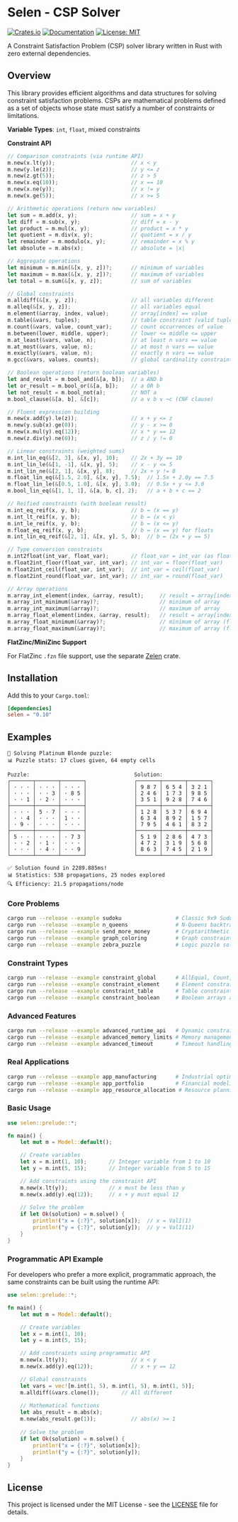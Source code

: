 # Selen - CSP Solver

[![Crates.io](https://img.shields.io/crates/v/selen.svg?color=blue)](https://crates.io/crates/selen)
[![Documentation](https://docs.rs/selen/badge.svg)](https://docs.rs/selen)
[![License: MIT](https://img.shields.io/badge/License-MIT-blue.svg)](https://opensource.org/licenses/MIT)

A Constraint Satisfaction Problem (CSP) solver library written in Rust with zero external dependencies. 


## Overview

This library provides efficient algorithms and data structures for solving constraint satisfaction problems. CSPs are mathematical problems defined as a set of objects whose state must satisfy a number of constraints or limitations.


**Variable Types**: `int`, `float`, mixed constraints

**Constraint API**
```rust
// Comparison constraints (via runtime API)
m.new(x.lt(y));                        // x < y
m.new(y.le(z));                        // y <= z
m.new(z.gt(5));                        // z > 5
m.new(x.eq(10));                       // x == 10
m.new(x.ne(y));                        // x != y
m.new(x.ge(5));                        // x >= 5

// Arithmetic operations (return new variables)
let sum = m.add(x, y);                 // sum = x + y
let diff = m.sub(x, y);                // diff = x - y
let product = m.mul(x, y);             // product = x * y
let quotient = m.div(x, y);            // quotient = x / y
let remainder = m.modulo(x, y);        // remainder = x % y
let absolute = m.abs(x);               // absolute = |x|

// Aggregate operations
let minimum = m.min(&[x, y, z])?;      // minimum of variables
let maximum = m.max(&[x, y, z])?;      // maximum of variables
let total = m.sum(&[x, y, z]);         // sum of variables

// Global constraints
m.alldiff(&[x, y, z]);                 // all variables different
m.alleq(&[x, y, z]);                   // all variables equal
m.element(&array, index, value);       // array[index] == value
m.table(&vars, tuples);                // table constraint (valid tuples)
m.count(&vars, value, count_var);      // count occurrences of value
m.between(lower, middle, upper);       // lower <= middle <= upper
m.at_least(&vars, value, n);           // at least n vars == value
m.at_most(&vars, value, n);            // at most n vars == value
m.exactly(&vars, value, n);            // exactly n vars == value
m.gcc(&vars, values, counts);          // global cardinality constraint

// Boolean operations (return boolean variables)
let and_result = m.bool_and(&[a, b]);  // a AND b
let or_result = m.bool_or(&[a, b]);    // a OR b
let not_result = m.bool_not(a);        // NOT a
m.bool_clause(&[a, b], &[c]);          // a ∨ b ∨ ¬c (CNF clause)

// Fluent expression building
m.new(x.add(y).le(z));                 // x + y <= z
m.new(y.sub(x).ge(0));                 // y - x >= 0
m.new(x.mul(y).eq(12));                // x * y == 12
m.new(z.div(y).ne(0));                 // z / y != 0

// Linear constraints (weighted sums)
m.int_lin_eq(&[2, 3], &[x, y], 10);    // 2x + 3y == 10
m.int_lin_le(&[1, -1], &[x, y], 5);    // x - y <= 5
m.int_lin_ne(&[2, 1], &[x, y], 8);     // 2x + y != 8
m.float_lin_eq(&[1.5, 2.0], &[x, y], 7.5);  // 1.5x + 2.0y == 7.5
m.float_lin_le(&[0.5, 1.0], &[x, y], 3.0);  // 0.5x + y <= 3.0
m.bool_lin_eq(&[1, 1, 1], &[a, b, c], 2);   // a + b + c == 2

// Reified constraints (with boolean result)
m.int_eq_reif(x, y, b);                // b ↔ (x == y)
m.int_lt_reif(x, y, b);                // b ↔ (x < y)
m.int_le_reif(x, y, b);                // b ↔ (x <= y)
m.float_eq_reif(x, y, b);              // b ↔ (x == y) for floats
m.int_lin_eq_reif(&[2, 1], &[x, y], 5, b);  // b ↔ (2x + y == 5)

// Type conversion constraints
m.int2float(int_var, float_var);       // float_var = int_var (as float)
m.float2int_floor(float_var, int_var); // int_var = floor(float_var)
m.float2int_ceil(float_var, int_var);  // int_var = ceil(float_var)
m.float2int_round(float_var, int_var); // int_var = round(float_var)

// Array operations
m.array_int_element(index, &array, result);     // result = array[index]
m.array_int_minimum(&array)?;                   // minimum of array
m.array_int_maximum(&array)?;                   // maximum of array
m.array_float_element(index, &array, result);   // result = array[index] (floats)
m.array_float_minimum(&array)?;                 // minimum of array (floats)
m.array_float_maximum(&array)?;                 // maximum of array (floats)
```

**FlatZinc/MiniZinc Support**

For FlatZinc `.fzn` file support, use the separate [Zelen](https://github.com/radevgit/zelen) crate.

## Installation

Add this to your `Cargo.toml`:

```toml
[dependencies]
selen = "0.10"
```

## Examples

```
🧩 Solving Platinum Blonde puzzle:
📊 Puzzle stats: 17 clues given, 64 empty cells

Puzzle:                                 Solution:
┌───────┬───────┬───────┐               ┌───────┬───────┬───────┐
│ · · · │ · · · │ · · · │               │ 9 8 7 │ 6 5 4 │ 3 2 1 │
│ · · · │ · · 3 │ · 8 5 │               │ 2 4 6 │ 1 7 3 │ 9 8 5 │
│ · · 1 │ · 2 · │ · · · │               │ 3 5 1 │ 9 2 8 │ 7 4 6 │
├───────┼───────┼───────┤               ├───────┼───────┼───────┤
│ · · · │ 5 · 7 │ · · · │               │ 1 2 8 │ 5 3 7 │ 6 9 4 │
│ · · 4 │ · · · │ 1 · · │               │ 6 3 4 │ 8 9 2 │ 1 5 7 │
│ · 9 · │ · · · │ · · · │               │ 7 9 5 │ 4 6 1 │ 8 3 2 │
├───────┼───────┼───────┤               ├───────┼───────┼───────┤
│ 5 · · │ · · · │ · 7 3 │               │ 5 1 9 │ 2 8 6 │ 4 7 3 │
│ · · 2 │ · 1 · │ · · · │               │ 4 7 2 │ 3 1 9 │ 5 6 8 │
│ · · · │ · 4 · │ · · 9 │               │ 8 6 3 │ 7 4 5 │ 2 1 9 │
└───────┴───────┴───────┘               └───────┴───────┴───────┘

✅ Solution found in 2289.885ms!
📊 Statistics: 538 propagations, 25 nodes explored
🔍 Efficiency: 21.5 propagations/node

```

### Core Problems
```bash
cargo run --release --example sudoku                 # Classic 9x9 Sudoku solver
cargo run --release --example n_queens               # N-Queens backtracking
cargo run --release --example send_more_money        # Cryptarithmetic puzzle
cargo run --release --example graph_coloring         # Graph constraint problems
cargo run --release --example zebra_puzzle           # Logic puzzle solving
```

### Constraint Types
```bash
cargo run --release --example constraint_global      # AllEqual, Count, AllDiff
cargo run --release --example constraint_element     # Element constraint usage
cargo run --release --example constraint_table       # Table constraints
cargo run --release --example constraint_boolean     # Boolean arrays and logic
```

### Advanced Features
```bash
cargo run --release --example advanced_runtime_api   # Dynamic constraint building
cargo run --release --example advanced_memory_limits # Memory management demo
cargo run --release --example advanced_timeout       # Timeout handling
```

### Real Applications
```bash
cargo run --release --example app_manufacturing      # Industrial optimization
cargo run --release --example app_portfolio          # Financial modeling
cargo run --release --example app_resource_allocation # Resource planning
```

### Basic Usage

```rust
use selen::prelude::*;

fn main() {
    let mut m = Model::default();

    // Create variables
    let x = m.int(1, 10);       // Integer variable from 1 to 10
    let y = m.int(5, 15);       // Integer variable from 5 to 15

    // Add constraints using the constraint API
    m.new(x.lt(y));             // x must be less than y
    m.new(x.add(y).eq(12));     // x + y must equal 12
    
    // Solve the problem
    if let Ok(solution) = m.solve() {
        println!("x = {:?}", solution[x]);  // x = ValI(1)  
        println!("y = {:?}", solution[y]);  // y = ValI(11)
    }
}
```

### Programmatic API Example

For developers who prefer a more explicit, programmatic approach, the same constraints can be built using the runtime API:

```rust
use selen::prelude::*;

fn main() {
    let mut m = Model::default();

    // Create variables
    let x = m.int(1, 10);
    let y = m.int(5, 15);

    // Add constraints using programmatic API
    m.new(x.lt(y));                    // x < y
    m.new(x.add(y).eq(12));            // x + y == 12

    // Global constraints
    let vars = vec![m.int(1, 5), m.int(1, 5), m.int(1, 5)];
    m.alldiff(&vars.clone());       // All different
    
    // Mathematical functions
    let abs_result = m.abs(x);
    m.new(abs_result.ge(1));           // abs(x) >= 1
    
    // Solve the problem
    if let Ok(solution) = m.solve() {
        println!("x = {:?}", solution[x]);
        println!("y = {:?}", solution[y]);
    }
}
```




## License

This project is licensed under the MIT License - see the [LICENSE](LICENSE) file for details.

